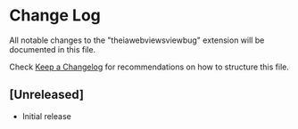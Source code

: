 # Change Log

All notable changes to the "theiawebviewsviewbug" extension will be documented in this file.

Check [Keep a Changelog](http://keepachangelog.com/) for recommendations on how to structure this file.

## [Unreleased]

- Initial release